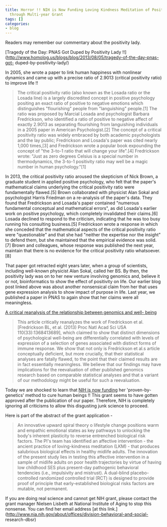 ```yaml
---
title: Horror !! NIH is Now Funding Loving Kindness Meditation of Positivity Lady
  through Multi-year Grant
tags: []
categories:
- blog
---
```

Readers may remember our commentary about the positivity lady.
<!--more-->

[Tragedy of the Day: PNAS Got Duped by Positivity Lady
!!](http://www.homolog.us/blogs/blog/2013/08/05/tragedy-of-the-day-pnas-got-
duped-by-positivity-lady/)

In 2005, she wrote a paper to link human happiness with nonlinear dynamics and
came up with a precise ratio of 2.9013 (critical positivity ratio) to improve
life !!

> The critical positivity ratio (also known as the Losada ratio or the Losada
line) is a largely discredited concept in positive psychology positing an
exact ratio of positive to negative emotions which distinguishes "flourishing"
people from "languishing" people.[1] The ratio was proposed by Marcial Losada
and psychologist Barbara Fredrickson, who identified a ratio of positive to
negative affect of exactly 2.9013 as separating flourishing from languishing
individuals in a 2005 paper in American Psychologist.[2] The concept of a
critical positivity ratio was widely embraced by both academic psychologists
and the lay public; Fredrickson and Losada's paper was cited nearly 1,000
times,[3] and Fredrickson wrote a popular book expounding the concept of "the
3-to-1 ratio that will change your life".[4] Fredrickson wrote: "Just as zero
degrees Celsius is a special number in thermodynamics, the 3-to-1 positivity
ratio may well be a magic number in human psychology."[1]

In 2013, the critical positivity ratio aroused the skepticism of Nick Brown, a
graduate student in applied positive psychology, who felt that the paper's
mathematical claims underlying the critical positivity ratio were
fundamentally flawed.[5] Brown collaborated with physicist Alan Sokal and
psychologist Harris Friedman on a re-analysis of the paper's data. They found
that Fredrickson and Losada's paper contained "numerous fundamental conceptual
and mathematical errors", as did Losada's earlier work on positive psychology,
which completely invalidated their claims.[6] Losada declined to respond to
the criticism, indicating that he was too busy running his consulting
business.[5] Fredrickson wrote a response in which she conceded that the
mathematical aspects of the critical positivity ratio were "questionable" and
that she had "neither the expertise nor the insight" to defend them, but she
maintained that the empirical evidence was solid.[7] Brown and colleagues,
whose response was published the next year, maintain that there is no evidence
for the critical positivity ratio whatsoever.[8]

That paper got retracted eight years later, when a group of scientists,
including well-known physicist Alan Sokal, called her BS. By then, the
positivity lady was on to her new venture involving genomics and, believe it
or not, bioinformatics to show the effect of positivity on life. Our earlier
blog post linked above was about another nonsensical claim from her that uses
gene expression analysis to show impact of purpose in life. Last year, we
published a paper in PNAS to again show that her claims were all meaningless.

[A critical reanalysis of the relationship between genomics and well-
being](http://www.pnas.org/content/111/35/12705.abstract)

> This article critically reanalyzes the work of Fredrickson et al.
[Fredrickson BL, et al. (2013) Proc Natl Acad Sci USA 110(33):1368413689],
which claimed to show that distinct dimensions of psychological well-being are
differentially correlated with levels of expression of a selection of genes
associated with distinct forms of immune response. We show that not only is
Fredrickson et al.s article conceptually deficient, but more crucially, that
their statistical analyses are fatally flawed, to the point that their claimed
results are in fact essentially meaningless. We believe that our findings may
have implications for the reevaluation of other published genomics research
based on comparable statistical analyses and that a variant of our methodology
might be useful for such a reevaluation.

Today we are shocked to learn that [NIH is now
funding](http://grantome.com/grant/NIH/R01-AG048811-01) her 'proven-by-
genetics' method to cure human beings !! This grant seems to have gotten
approved after the publication of our paper. Therefore, NIH is completely
ignoring all criticisms to allow this disgusting junk science to proceed.

Here is part of the abstract of the grant application -

> An innovative upward spiral theory o lifestyle change positions warm and
empathic emotional states as key pathways to unlocking the body's inherent
plasticity to reverse entrenched biological risk factors. The PI's team has
identified an affective intervention - the ancient practice of loving-kindness
meditation (LKM) - that produces salubrious biological effects in healthy
midlife adults. The innovation of the present study lies in testing this
affective intervention in a sample of midlife adults on poor health
trajectories by virtue of having low childhood SES plus present-day pathogenic
behavioral tendencies (i.e., impulsivity and mistrust). A dual-blind placebo-
controlled randomized controlled trial (RCT) is designed to provide proof of
principle that early-established biological risks factors are mutable, not
permanent.

If you are doing real science and cannot get NIH grant, please contact the
grant manager Nielsen Lisbeth at National Institute of Aging to stop this
nonsense. You can find her email address [at this
link.](http://www.nia.nih.gov/about/offices/division-behavioral-and-social-
research-dbsr)

